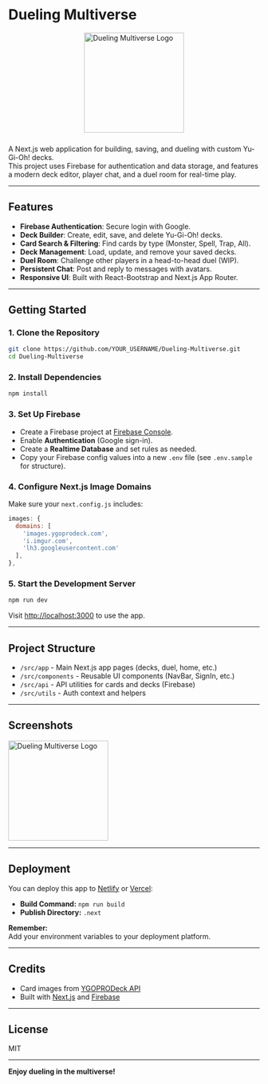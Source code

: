 # Dueling Multiverse

<img src="https://i.imgur.com/9MteXcC.png" alt="Dueling Multiverse Logo" width="200" style="display:block;margin:0 auto 24px;" />

A Next.js web application for building, saving, and dueling with custom Yu-Gi-Oh! decks.  
This project uses Firebase for authentication and data storage, and features a modern deck editor, player chat, and a duel room for real-time play.

---

## Features

- **Firebase Authentication**: Secure login with Google.
- **Deck Builder**: Create, edit, save, and delete Yu-Gi-Oh! decks.
- **Card Search & Filtering**: Find cards by type (Monster, Spell, Trap, All).
- **Deck Management**: Load, update, and remove your saved decks.
- **Duel Room**: Challenge other players in a head-to-head duel (WIP).
- **Persistent Chat**: Post and reply to messages with avatars.
- **Responsive UI**: Built with React-Bootstrap and Next.js App Router.

---

## Getting Started

### 1. Clone the Repository

```bash
git clone https://github.com/YOUR_USERNAME/Dueling-Multiverse.git
cd Dueling-Multiverse
```

### 2. Install Dependencies

```bash
npm install
```

### 3. Set Up Firebase

- Create a Firebase project at [Firebase Console](https://console.firebase.google.com/).
- Enable **Authentication** (Google sign-in).
- Create a **Realtime Database** and set rules as needed.
- Copy your Firebase config values into a new `.env` file (see `.env.sample` for structure).

### 4. Configure Next.js Image Domains

Make sure your `next.config.js` includes:
```js
images: {
  domains: [
    'images.ygoprodeck.com',
    'i.imgur.com',
    'lh3.googleusercontent.com'
  ],
},
```

### 5. Start the Development Server

```bash
npm run dev
```
Visit [http://localhost:3000](http://localhost:3000) to use the app.

---

## Project Structure

- `/src/app` - Main Next.js app pages (decks, duel, home, etc.)
- `/src/components` - Reusable UI components (NavBar, SignIn, etc.)
- `/src/api` - API utilities for cards and decks (Firebase)
- `/src/utils` - Auth context and helpers

---

## Screenshots

<img src="https://i.imgur.com/9MteXcC.png" alt="Dueling Multiverse Logo" width="200" />

---

## Deployment

You can deploy this app to [Netlify](https://www.netlify.com/) or [Vercel](https://vercel.com/):

- **Build Command:** `npm run build`
- **Publish Directory:** `.next`

**Remember:**  
Add your environment variables to your deployment platform.

---

## Credits

- Card images from [YGOPRODeck API](https://ygoprodeck.com/api-guide/)
- Built with [Next.js](https://nextjs.org/) and [Firebase](https://firebase.google.com/)

---

## License

MIT

---

**Enjoy dueling in the multiverse!**
